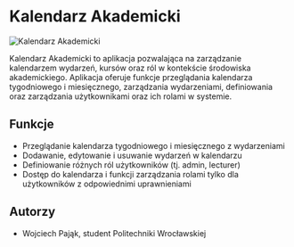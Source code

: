 # Kalendarz Akademicki

![Kalendarz Akademicki]([link_do_obrazka.png](https://rekrutacja.pwr.edu.pl/wp-content/uploads/2023/02/W-4-300x300.png))

Kalendarz Akademicki to aplikacja pozwalająca na zarządzanie kalendarzem wydarzeń, kursów oraz ról w kontekście środowiska akademickiego. Aplikacja oferuje funkcje przeglądania kalendarza tygodniowego i miesięcznego, zarządzania wydarzeniami, definiowania oraz zarządzania użytkownikami oraz ich rolami w systemie.

## Funkcje

- Przeglądanie kalendarza tygodniowego i miesięcznego z wydarzeniami
- Dodawanie, edytowanie i usuwanie wydarzeń w kalendarzu
- Definiowanie różnych ról użytkowników (tj. admin, lecturer)
- Dostęp do kalendarza i funkcji zarządzania rolami tylko dla użytkowników z odpowiednimi uprawnieniami

## Autorzy

- Wojciech Pająk, student Politechniki Wrocławskiej
